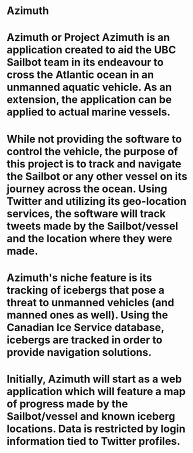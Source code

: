 # Azimuth

# Azimuth or Project Azimuth is an application created to aid the UBC Sailbot team in its endeavour to cross the Atlantic ocean in an unmanned aquatic vehicle. As an extension, the application can be applied to actual marine vessels.
# While not providing the software to control the vehicle, the purpose of this project is to track and navigate the Sailbot or any other vessel on its journey across the ocean. Using Twitter and utilizing its geo-location services, the software will track tweets made by the Sailbot/vessel and the location where they were made.
# Azimuth's niche feature is its tracking of icebergs that pose a threat to unmanned vehicles (and manned ones as well). Using the Canadian Ice Service database, icebergs are tracked in order to provide navigation solutions.
# Initially, Azimuth will start as a web application which will feature a map of progress made by the Sailbot/vessel and known iceberg locations. Data is restricted by login information tied to Twitter profiles.

